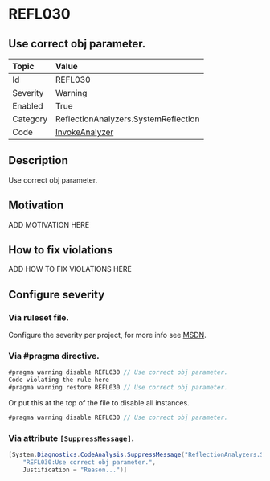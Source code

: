 # REFL030
## Use correct obj parameter.

| Topic    | Value
| :--      | :--
| Id       | REFL030
| Severity | Warning
| Enabled  | True
| Category | ReflectionAnalyzers.SystemReflection
| Code     | [InvokeAnalyzer]([InvokeAnalyzer](https://github.com/DotNetAnalyzers/ReflectionAnalyzers/blob/master/ReflectionAnalyzers/NodeAnalzers/InvokeAnalyzer.cs))

## Description

Use correct obj parameter.

## Motivation

ADD MOTIVATION HERE

## How to fix violations

ADD HOW TO FIX VIOLATIONS HERE

<!-- start generated config severity -->
## Configure severity

### Via ruleset file.

Configure the severity per project, for more info see [MSDN](https://msdn.microsoft.com/en-us/library/dd264949.aspx).

### Via #pragma directive.
```C#
#pragma warning disable REFL030 // Use correct obj parameter.
Code violating the rule here
#pragma warning restore REFL030 // Use correct obj parameter.
```

Or put this at the top of the file to disable all instances.
```C#
#pragma warning disable REFL030 // Use correct obj parameter.
```

### Via attribute `[SuppressMessage]`.

```C#
[System.Diagnostics.CodeAnalysis.SuppressMessage("ReflectionAnalyzers.SystemReflection", 
    "REFL030:Use correct obj parameter.", 
    Justification = "Reason...")]
```
<!-- end generated config severity -->
